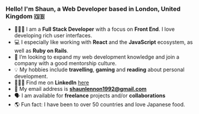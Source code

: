 ### Hello! I'm Shaun, a Web Developer based in London, United Kingdom 🇬🇧

- 👨🏻‍💻 I am a **Full Stack Developer** with a focus on **Front End**. I love developing rich user interfaces.
- 💻 I especially like working with **React** and the **JavaScript** ecosystem, as well as **Ruby on Rails**.
- 💼 I’m looking to expand my web development knowledge and join a company with a good mentorship culture.
- 💡 My hobbies include **travelling**, **gaming** and **reading** about personal development.
- 👨🏻‍💼 Find me on **LinkedIn** [here](https://www.linkedin.com/in/mrshaunlennon/)
- 📩 My email address is **shaunlennon1992@gmail.com**
- 🗣 I am available for **freelance** projects and/or **collaborations**
- 🌎 Fun fact: I have been to over 50 countries and love Japanese food.
